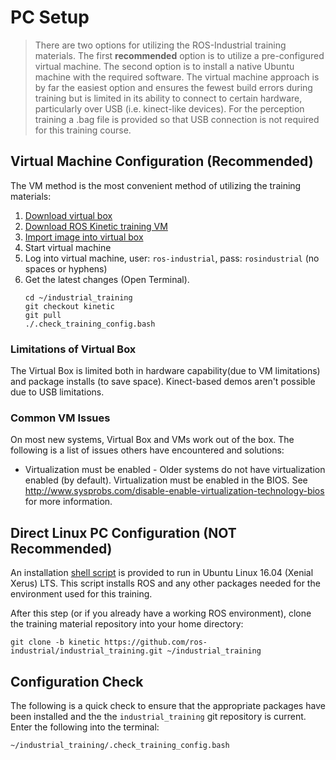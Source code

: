 # PC Setup
>There are two options for utilizing the ROS-Industrial training materials.  The first **recommended** option is to utilize a pre-configured virtual machine.  The second option is to install a native Ubuntu machine with the required software.  The virtual machine approach is by far the easiest option and ensures the fewest build errors during training but is limited in its ability to connect to certain hardware, particularly over USB (i.e. kinect-like devices).  For the perception training a .bag file is provided so that USB connection is not required for this training course.

## Virtual Machine Configuration (**Recommended**)
The VM method is the most convenient method of utilizing the training materials:
 1. [Download virtual box](https://www.virtualbox.org/wiki/Downloads)
 1. [Download ROS Kinetic training VM](http://aeswiki.datasys.swri.edu/vm/ROSI_Training_Kinetic_latest.ova)
 1. [Import image into virtual box](https://www.virtualbox.org/manual/ch01.html#ovf)
 1. Start virtual machine
 1. Log into virtual machine, user: ```ros-industrial```, pass: ```rosindustrial``` (no spaces or hyphens)
 1. Get the latest changes (Open Terminal). 
    ```
    cd ~/industrial_training
    git checkout kinetic
    git pull
    ./.check_training_config.bash
    ```

### Limitations of Virtual Box
The Virtual Box is limited both in hardware capability(due to VM limitations) and package installs (to save space).  Kinect-based demos aren't possible due to USB limitations.   

### Common VM Issues
On most new systems, Virtual Box and VMs work out of the box.  The following is a list of issues others have encountered and solutions:
  * Virtualization must be enabled - Older systems do not have virtualization enabled (by default).  Virtualization must be enabled in the BIOS.  See <http://www.sysprobs.com/disable-enable-virtualization-technology-bios> for more information.

## Direct Linux PC Configuration (**NOT Recommended**)
An installation [shell script](https://github.com/ros-industrial/industrial_training/blob/kinetic/gh_pages/_downloads/ros-kinetic-industrial-training.sh)
is provided to run in Ubuntu Linux 16.04 (Xenial Xerus) LTS. This script installs ROS and any other packages needed for the environment used for this training.

After this step (or if you already have a working ROS environment), clone the training material repository into your home directory:

`git clone -b kinetic https://github.com/ros-industrial/industrial_training.git ~/industrial_training`

## Configuration Check
The following is a quick check to ensure that the appropriate packages have been installed and the the `industrial_training` git repository is current.  Enter the following into the terminal:

`~/industrial_training/.check_training_config.bash`
